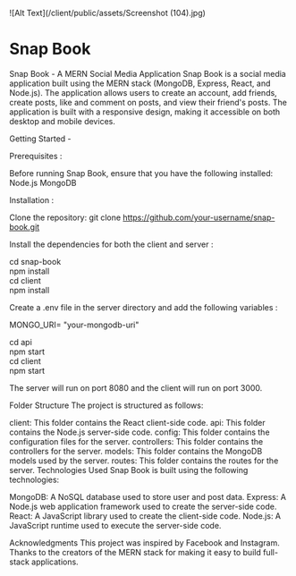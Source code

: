 ![Alt Text](/client/public/assets/Screenshot (104).jpg)
# Snap Book 

Snap Book - A MERN Social Media Application
Snap Book is a social media application built using the MERN stack (MongoDB, Express, React, and Node.js). The application allows users to create an account, add friends, create posts, like and comment on posts, and view their friend's posts. The application is built with a responsive design, making it accessible on both desktop and mobile devices.

Getting Started - 

Prerequisites :

Before running Snap Book, ensure that you have the following installed:
Node.js
MongoDB

Installation :

Clone the repository: git clone https://github.com/your-username/snap-book.git

Install the dependencies for both the client and server :

cd snap-book   
npm install    
cd client  
npm install

Create a .env file in the server directory and add the following variables :


MONGO_URI= "your-mongodb-uri"

cd api   
npm start   
cd client  
npm start  

The server will run on port 8080 and the client will run on port 3000.

Folder Structure
The project is structured as follows:

client: This folder contains the React client-side code.
api: This folder contains the Node.js server-side code.
config: This folder contains the configuration files for the server.
controllers: This folder contains the controllers for the server.
models: This folder contains the MongoDB models used by the server.
routes: This folder contains the routes for the server.
Technologies Used
Snap Book is built using the following technologies:

MongoDB: A NoSQL database used to store user and post data.
Express: A Node.js web application framework used to create the server-side code.
React: A JavaScript library used to create the client-side code.
Node.js: A JavaScript runtime used to execute the server-side code.

Acknowledgments
This project was inspired by Facebook and Instagram.
Thanks to the creators of the MERN stack for making it easy to build full-stack applications.
